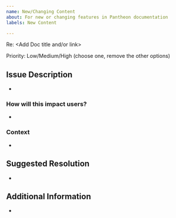 ```yaml
---
name: New/Changing Content
about: For new or changing features in Pantheon documentation
labels: New Content

---
```

<!--- ** Partial or incorrectly filled out issues may be deferred.--->


Re: <Add Doc title and/or link>

Priority: Low/Medium/High (choose one, remove the other options)

## Issue Description
<!--- Describe what needs to be changed. --->
* 

### How will this impact users?
<!--- Describe how this document change will affect Pantheon users. --->
*

### Context
<!--- Provide any applicable background information. --->
* 


## Suggested Resolution
<!--- Please complete if you have a suggestion for how this issue should be addressed. If not, this section can be removed. --->
* 


## Additional Information
<!--- This section can be removed if it is not needed. --->
* 
